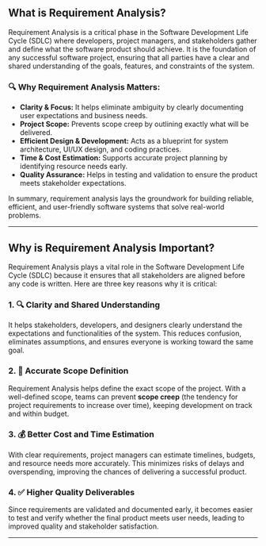 ## What is Requirement Analysis?

Requirement Analysis is a critical phase in the Software Development Life Cycle (SDLC) where developers, project managers, and stakeholders gather and define what the software product should achieve. It is the foundation of any successful software project, ensuring that all parties have a clear and shared understanding of the goals, features, and constraints of the system.

### 🔍 Why Requirement Analysis Matters:

- **Clarity & Focus:** It helps eliminate ambiguity by clearly documenting user expectations and business needs.
- **Project Scope:** Prevents scope creep by outlining exactly what will be delivered.
- **Efficient Design & Development:** Acts as a blueprint for system architecture, UI/UX design, and coding practices.
- **Time & Cost Estimation:** Supports accurate project planning by identifying resource needs early.
- **Quality Assurance:** Helps in testing and validation to ensure the product meets stakeholder expectations.

In summary, requirement analysis lays the groundwork for building reliable, efficient, and user-friendly software systems that solve real-world problems.

---

## Why is Requirement Analysis Important?

Requirement Analysis plays a vital role in the Software Development Life Cycle (SDLC) because it ensures that all stakeholders are aligned before any code is written. Here are three key reasons why it is critical:

### 1. 🔍 Clarity and Shared Understanding  
It helps stakeholders, developers, and designers clearly understand the expectations and functionalities of the system. This reduces confusion, eliminates assumptions, and ensures everyone is working toward the same goal.

### 2. 📐 Accurate Scope Definition  
Requirement Analysis helps define the exact scope of the project. With a well-defined scope, teams can prevent **scope creep** (the tendency for project requirements to increase over time), keeping development on track and within budget.

### 3. 💰 Better Cost and Time Estimation  
With clear requirements, project managers can estimate timelines, budgets, and resource needs more accurately. This minimizes risks of delays and overspending, improving the chances of delivering a successful product.

### 4. ✅ Higher Quality Deliverables  
Since requirements are validated and documented early, it becomes easier to test and verify whether the final product meets user needs, leading to improved quality and stakeholder satisfaction.

---

